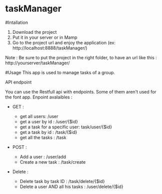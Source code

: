 # taskManager

#Intallation 
1) Download the project
2) Put it in your server or in Mamp 
3) Go to the project url and enjoy the application (ex: http://localhost:8888/taskManager/)
  
  Note : Be sure to put the project in the right folder, to have an url like this : http://yourserver/taskManager/

#Usage
This app is used to manage tasks of a group. 

API endpoint

You can use the Restfull api with endpoints. Some of them aren't used for the font app. 
Enpoint avalaibles :

   -  GET :
        -   get all users: /user
        -   get a user by id : /user/{$id}
        -   get a task for a specific user: task/user/{$id}
        -   get a task by id : /task/{$id}
        -   get all the tasks : /task
    
   -    POST : 
        -   Add a user : /user/add
        -   Create a new task : /task/create
        
   -    Delete :
        -   Delete task by task ID : /task/delete/{$id}
        -   Delete a user AND all his tasks : /user/delete/{$id}
